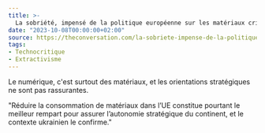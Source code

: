 ```yaml
---
title: >-
  La sobriété, impensé de la politique européenne sur les matériaux critiques
date: "2023-10-08T00:00:00+02:00"
source: https://theconversation.com/la-sobriete-impense-de-la-politique-europeenne-sur-les-materiaux-critiques-209077
tags:
- Technocritique
- Extractivisme
---
```


Le numérique, c'est surtout des matériaux, et les orientations stratégiques ne sont pas rassurantes.

"Réduire la consommation de matériaux dans l’UE constitue pourtant le meilleur rempart pour assurer l’autonomie stratégique du continent, et le contexte ukrainien le confirme."